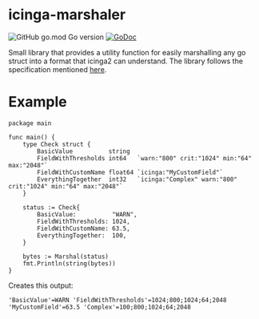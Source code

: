 # icinga-marshaler

![GitHub go.mod Go version](https://img.shields.io/github/go-mod/go-version/niklastreml/icinga-marshaler)
[![GoDoc](https://godoc.org/github.com/NiklasTreml/icinga-marshaler?status.svg)](https://godoc.org/github.com/NiklasTreml/icinga-marshaler)

Small library that provides a utility function for easily marshalling any go struct into a format that icinga2 can understand. The library follows the specification mentioned [here](https://icinga.com/docs/icinga-2/latest/doc/05-service-monitoring/#performance-data-metrics).

# Example

```golang
package main

func main() {
    type Check struct {
		BasicValue          string
		FieldWithThresholds int64   `warn:"800" crit:"1024" min:"64" max:"2048"`
		FieldWithCustomName float64 `icinga:"MyCustomField"`
		EverythingTogether  int32   `icinga:"Complex" warn:"800" crit:"1024" min:"64" max:"2048"`
	}

	status := Check{
		BasicValue:          "WARN",
		FieldWithThresholds: 1024,
		FieldWithCustomName: 63.5,
		EverythingTogether:  100,
	}

	bytes := Marshal(status)
	fmt.Println(string(bytes))
}
```

Creates this output:

`'BasicValue'=WARN 'FieldWithThresholds'=1024;800;1024;64;2048 'MyCustomField'=63.5 'Complex'=100;800;1024;64;2048`
